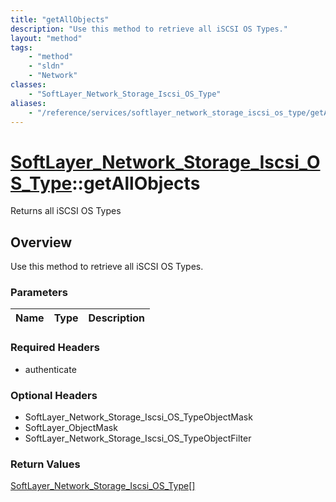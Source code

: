 ```yaml
---
title: "getAllObjects"
description: "Use this method to retrieve all iSCSI OS Types."
layout: "method"
tags:
    - "method"
    - "sldn"
    - "Network"
classes:
    - "SoftLayer_Network_Storage_Iscsi_OS_Type"
aliases:
    - "/reference/services/softlayer_network_storage_iscsi_os_type/getAllObjects"
---
```

# [SoftLayer_Network_Storage_Iscsi_OS_Type](/reference/services/SoftLayer_Network_Storage_Iscsi_OS_Type)::getAllObjects

Returns all iSCSI OS Types


## Overview 
Use this method to retrieve all iSCSI OS Types. 

### Parameters 
|Name | Type | Description |
| --- | --- | --- |


### Required Headers
* authenticate

### Optional Headers
* SoftLayer_Network_Storage_Iscsi_OS_TypeObjectMask
* SoftLayer_ObjectMask
* SoftLayer_Network_Storage_Iscsi_OS_TypeObjectFilter

### Return Values
<a href='/reference/datatypes/SoftLayer_Network_Storage_Iscsi_OS_Type'>SoftLayer_Network_Storage_Iscsi_OS_Type[] </a>

